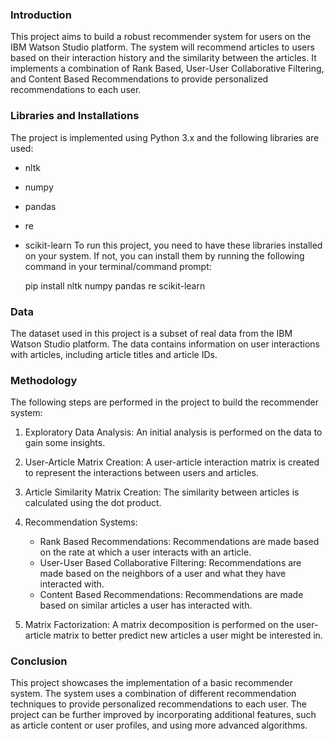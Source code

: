 ### **Introduction**
This project aims to build a robust recommender system for users on the IBM Watson Studio platform. The system will recommend articles to users based on their interaction history and the similarity between the articles. It implements a combination of Rank Based, User-User Collaborative Filtering, and Content Based Recommendations to provide personalized recommendations to each user.

### **Libraries and Installations**
The project is implemented using Python 3.x and the following libraries are used:

- nltk
- numpy
- pandas
- re
- scikit-learn
To run this project, you need to have these libraries installed on your system. If not, you can install them by running the following command in your terminal/command prompt:


    pip install nltk numpy pandas re scikit-learn

### **Data**
The dataset used in this project is a subset of real data from the IBM Watson Studio platform. The data contains information on user interactions with articles, including article titles and article IDs.

### **Methodology**
The following steps are performed in the project to build the recommender system:

1. Exploratory Data Analysis: An initial analysis is performed on the data to gain some insights.

2. User-Article Matrix Creation: A user-article interaction matrix is created to represent the interactions between users and articles.

3. Article Similarity Matrix Creation: The similarity between articles is calculated using the dot product.

4. Recommendation Systems:

    - Rank Based Recommendations: Recommendations are made based on the rate at which a user interacts with an article.
    - User-User Based Collaborative Filtering: Recommendations are made based on the neighbors of a user and what they have interacted with.
    - Content Based Recommendations: Recommendations are made based on similar articles a user has interacted with.

5. Matrix Factorization: A matrix decomposition is performed on the user-article matrix to better predict new articles a user might be interested in.

### **Conclusion**
This project showcases the implementation of a basic recommender system. The system uses a combination of different recommendation techniques to provide personalized recommendations to each user. The project can be further improved by incorporating additional features, such as article content or user profiles, and using more advanced algorithms.
